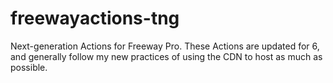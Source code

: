 freewayactions-tng
==================

Next-generation Actions for Freeway Pro. These Actions are updated for 6, and generally follow my new practices of using the CDN to host as much as possible.
